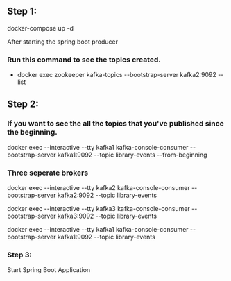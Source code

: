 ## Step 1:

docker-compose up -d

After starting the spring boot producer

### Run this command to see the topics created.

 - docker exec zookeeper kafka-topics --bootstrap-server kafka2:9092 --list
 
 ## Step 2:
 
 ### If you want to see the all the topics that you've published since the beginning.

 docker exec --interactive --tty kafka1 kafka-console-consumer --bootstrap-server kafka1:9092 --topic library-events --from-beginning

 ### Three seperate brokers
 
 docker exec --interactive --tty kafka2 kafka-console-consumer --bootstrap-server kafka2:9092 --topic library-events

 docker exec --interactive --tty kafka3 kafka-console-consumer --bootstrap-server kafka3:9092 --topic library-events

 docker exec --interactive --tty kafka1 kafka-console-consumer --bootstrap-server kafka1:9092 --topic library-events
 
 ### Step 3:
 
 Start Spring Boot Application

